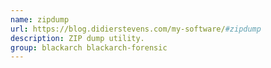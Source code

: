 ```yaml
---
name: zipdump
url: https://blog.didierstevens.com/my-software/#zipdump
description: ZIP dump utility.
group: blackarch blackarch-forensic
---
```

